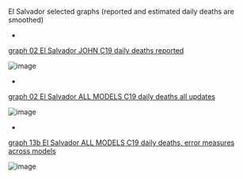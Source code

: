 El Salvador selected graphs (reported and estimated daily deaths are smoothed) 

*

[graph 02 El Salvador JOHN C19 daily deaths reported](https://github.com/pourmalek/CovidLongitudinal/blob/main/output/countries/El%20Salvador/graph%2002%20El%20Salvador%20JOHN%20C19%20daily%20deaths%20reported.pdf)

![image](https://github.com/pourmalek/CovidLongitudinal/assets/30849720/19ddcacf-f8a6-42d4-9322-e255cd62ba18)

*

[graph 02 El Salvador ALL MODELS C19 daily deaths all updates](https://github.com/pourmalek/CovidLongitudinal/blob/main/output/countries/El%20Salvador/graph%2002%20El%20Salvador%20ALL%20MODELS%20C19%20daily%20deaths%20all%20updates.pdf)

![image](https://github.com/pourmalek/CovidLongitudinal/assets/30849720/4d282cd3-1f40-4250-9d95-729a1b0c828b)

*

[graph 13b El Salvador ALL MODELS C19 daily deaths, error measures across models](https://github.com/pourmalek/CovidLongitudinal/blob/main/output/countries/El%20Salvador/graph%2013b%20El%20Salvador%20ALL%20MODELS%20C19%20daily%20deaths%2C%20error%20measures%20across%20models.pdf)

![image](https://github.com/pourmalek/CovidLongitudinal/assets/30849720/71440248-5197-4f44-afde-07ecd2448a1c)


